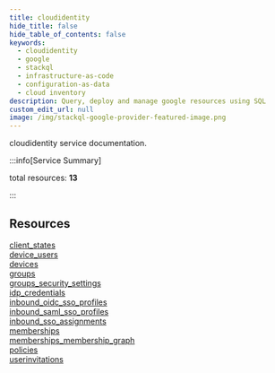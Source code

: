 ```yaml
---
title: cloudidentity
hide_title: false
hide_table_of_contents: false
keywords:
  - cloudidentity
  - google
  - stackql
  - infrastructure-as-code
  - configuration-as-data
  - cloud inventory
description: Query, deploy and manage google resources using SQL
custom_edit_url: null
image: /img/stackql-google-provider-featured-image.png
---
```


cloudidentity service documentation.

:::info[Service Summary]

total resources: __13__  

:::

## Resources
<div class="row">
<div class="providerDocColumn">
<a href="/services/cloudidentity/client_states/">client_states</a><br />
<a href="/services/cloudidentity/device_users/">device_users</a><br />
<a href="/services/cloudidentity/devices/">devices</a><br />
<a href="/services/cloudidentity/groups/">groups</a><br />
<a href="/services/cloudidentity/groups_security_settings/">groups_security_settings</a><br />
<a href="/services/cloudidentity/idp_credentials/">idp_credentials</a><br />
<a href="/services/cloudidentity/inbound_oidc_sso_profiles/">inbound_oidc_sso_profiles</a>
</div>
<div class="providerDocColumn">
<a href="/services/cloudidentity/inbound_saml_sso_profiles/">inbound_saml_sso_profiles</a><br />
<a href="/services/cloudidentity/inbound_sso_assignments/">inbound_sso_assignments</a><br />
<a href="/services/cloudidentity/memberships/">memberships</a><br />
<a href="/services/cloudidentity/memberships_membership_graph/">memberships_membership_graph</a><br />
<a href="/services/cloudidentity/policies/">policies</a><br />
<a href="/services/cloudidentity/userinvitations/">userinvitations</a>
</div>
</div>
